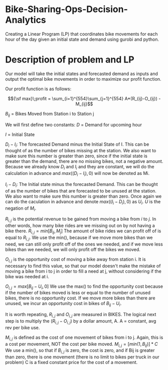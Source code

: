 # Bike-Sharing-Ops-Decision-Analytics
Creating a Linear Program (LP) that coordinates bike movements for each hour of the day given an initial state and demand using gurobi and python.

# Description of problem and LP
Our model will take the initial states and forecasted demand as inputs and output the optimal bike movements in order to maximize our profit function.

Our profit function is as follows:

$${\sf max}\;profit = \sum_{i=1}^{554}\sum_{j=1}^{554} A*(R_{ij}-O_{ij}) - M_{ij}$$

 $B_{ij}$ = Bikes Moved from Station i to Station j

We will first define two constants:
$D$ = Demand for upcoming hour

$I$ = Initial State

$D_{i} - I_{i}$: The forecasted Demand minus the Initial State of I. This can be thought of as the number of bikes missing at the station. We also want to make sure this number is greater than zero, since if the initial state is greater than the demand, there are no missing bikes, not a negative amount. Because we already know $D_{i}$ and $I_{i}$ and they are constant, we will do the calculation in advance and $max((D_{i} - I_{i}),0)$ will now be denoted as Mi.

$I_{i} - D_{i}$: The Initial state minus the forecasted Demand. This can be thought of as the number of bikes that are forecasted to be unused at the station. We also want to make sure this number is greater than zero. Once again we can do the caculation in advance and denote $max((I_{i} - D_{i}),0)$ as $U_{i}$. $U$ is the negation of $M_{i}$.


$R_{i,j}$ is the potential revenue to be gained from moving a bike from $i$ to $j$. In other words, how many bike rides are we missing out on by not having a bike there.
$R_{i,j} = min[B_{ij}, M_{j}]$ 
The amount of bike rides we can profit off of is equal to $R_{i,j}$. We use the min(), because if we move more bikes than we need, we can still only profit off of the ones we needed, and if we move less bikes than we needed, we will only profit off the bikes we moved.

$O_{i,j}$ is the opportunity cost of moving a bike away from station i. It is necessary to find this value, so that our model doesn't make the mistake of moving a bike from i to j in order to fill a need at j, without considering if the bike was needed at i.

$O_{i,j} = max[B_{ij} - U_{i}, 0]$
We use the max() to find the opportunity cost because if the number of bikes moved is less or equal to the number of unused bikes, there is no opportunity cost. If we move more bikes than there are unused, we incur an opportunity cost in bikes of $B_{ij} - U_{i}$.

It is worth repeating, $R_{i,j}$ and $O_{i,j}$ are measured in BIKES. The logical next step is to multiply the $(R_{i,j} - O_{i,j})$ by a dollar amount, A.
A = constant, avg rev per bike use.

$M_{i,j}$ is defined as the cost of one movement of bikes from i to j. Again, this is a cost per movement, NOT the cost per bike moved.
$M_{i,j} = [min (1, B_{ij})] * C$
We use a min(), so that if $B_{i,j}$ is zero, the cost is zero, and if Bij is greater than zero, there is one movement (there is no limit to bikes per truck in our problem)
C is a fixed constant price for the cost of a movement.
